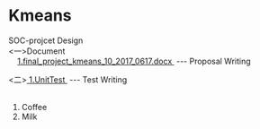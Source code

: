 # Kmeans
SOC-projcet Design <br>
 <一>Document      <br>
    	<a href="https://github.com/edittest/Kmeans/blob/master/Document/final_project_kmeans_10_2017_0617.docx"> 1.final_project_kmeans_10_2017_0617.docx </a> --- Proposal Writing<br>
 
 <二><a href="https://github.com/edittest/Kmeans/tree/master/UnitTest"> 1.UnitTest </a> --- Test Writing<br>
    	<ol>
	<li>Coffee</li>
	<li>Milk</li>
	</ol>
